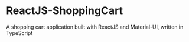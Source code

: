 # ReactJS-ShoppingCart

A shopping cart application built with ReactJS and Material-UI, written in TypeScript
